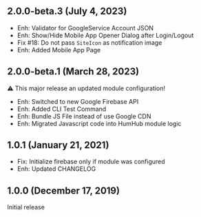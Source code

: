 2.0.0-beta.3 (July 4, 2023)
---------------------------

- Enh: Validator for GoogleService Account JSON 
- Enh: Show/Hide Mobile App Opener Dialog after Login/Logout
- Fix #18: Do not pass `SiteIcon` as notification image
- Enh: Added Mobile App Page


2.0.0-beta.1 (March 28, 2023)
-----------------------------

:warning: This major release an updated module configuration! 

- Enh: Switched to new Google Firebase API
- Enh: Added CLI Test Command
- Enh: Bundle JS File instead of use Google CDN
- Enh: Migrated Javascript code into HumHub module logic


1.0.1  (January 21, 2021)
-------------------------
- Fix: Initialize firebase only if module was configured
- Enh: Updated CHANGELOG


1.0.0  (December 17, 2019)
-------------------------
Initial release
